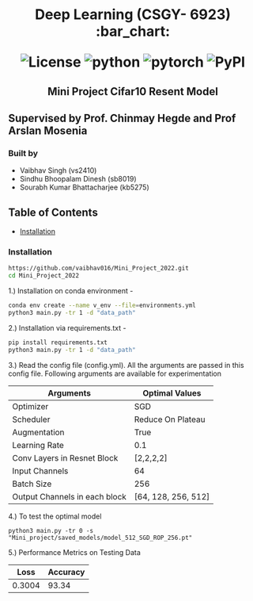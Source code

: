 <h1 align="center">
<p>Deep Learning (CSGY- 6923) :bar_chart:</p>
<p align="center">
<img alt="License" src="https://img.shields.io/badge/License-Apache_2.0-blue.svg">
<img alt="python" src="https://img.shields.io/badge/python-%3E%3D3.8-blue?logo=python">
<img alt="pytorch" src="https://img.shields.io/badge/PyTorch-%23EE4C2C3">
<img alt="PyPI" src="https://img.shields.io/badge/release-v1.0-brightgreen?logo=apache&logoColor=brightgreen">
</p>
</h1>

<h2 align="center">
<p>Mini Project Cifar10 Resent Model </p>
</h2>

## Supervised by Prof. Chinmay Hegde and Prof Arslan Mosenia 

### Built by 
- Vaibhav Singh (vs2410)
- Sindhu Bhoopalam Dinesh (sb8019)
- Sourabh Kumar Bhattacharjee (kb5275)


## Table of Contents

<!-- TOC -->

- [Installation](#installation)  


<!-- /TOC -->

### Installation

```bash
https://github.com/vaibhav016/Mini_Project_2022.git
cd Mini_Project_2022
```
1.) Installation on conda environment -  
```bash
conda env create --name v_env --file=environments.yml
python3 main.py -tr 1 -d "data_path" 
```
2.) Installation via requirements.txt -
```bash
pip install requirements.txt
python3 main.py -tr 1 -d "data_path" 
```

3.) Read the config file (config.yml). All the arguments are passed in this config file. 
Following arguments are available for experimentation

| Arguments  | Optimal Values |
| ------------------------------| ------------- |
| Optimizer                     | SGD  |
| Scheduler |  Reduce On Plateau  |
| Augmentation | True  |
| Learning Rate                 | 0.1  |
| Conv Layers in Resnet Block   | [2,2,2,2]  |
| Input Channels                | 64  |
| Batch Size                    | 256  |
| Output Channels in each block |  [64, 128, 256, 512]  |

4.) To test the optimal model
```
python3 main.py -tr 0 -s "Mini_project/saved_models/model_512_SGD_ROP_256.pt"
```

5.) Performance Metrics on Testing Data  
   
| Loss  | Accuracy |
| ------------------| ------------- |
| 0.3004     | 93.34  |


    
